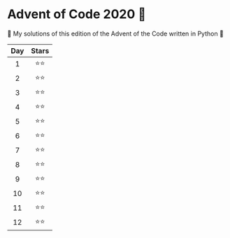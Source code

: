 # Advent of Code 2020 :christmas_tree:

:tada: My solutions of this edition of the Advent of the Code written in Python :tada:


| Day |    Stars     |
|:---:|:------------:|
|  1  | :star::star: |
|  2  | :star::star: |
|  3  | :star::star: |
|  4  | :star::star: |
|  5  | :star::star: |
|  6  | :star::star: |
|  7  | :star::star: |
|  8  | :star::star: |
|  9  | :star::star: |
|  10  | :star::star: |
|  11  | :star::star: |
|  12  | :star::star: |

